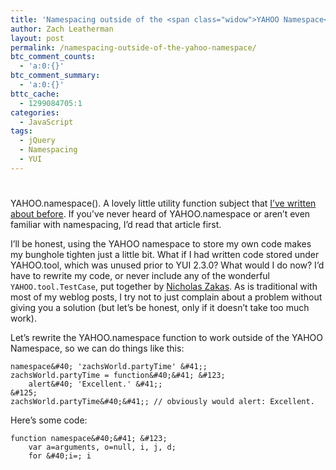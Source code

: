 ```yaml
---
title: 'Namespacing outside of the <span class="widow">YAHOO Namespace</span>'
author: Zach Leatherman
layout: post
permalink: /namespacing-outside-of-the-yahoo-namespace/
btc_comment_counts:
  - 'a:0:{}'
btc_comment_summary:
  - 'a:0:{}'
bttc_cache:
  - 1299084705:1
categories:
  - JavaScript
tags:
  - jQuery
  - Namespacing
  - YUI
---
```

# 

YAHOO.namespace(). A lovely little utility function subject that [I’ve written about before][1]. If you’ve never heard of YAHOO.namespace or aren’t even familiar with namespacing, I’d read that article first.

 [1]: http://www.zachleat.com/web/2007/08/09/yui-code-review-yahoonamespace/

I’ll be honest, using the YAHOO namespace to store my own code makes my bunghole tighten just a little bit. What if I had written code stored under YAHOO.tool, which was unused prior to YUI 2.3.0? What would I do now? I’d have to rewrite my code, or never include any of the wonderful `YAHOO.tool.TestCase`, put together by [Nicholas Zakas][2]. As is traditional with most of my weblog posts, I try not to just complain about a problem without giving you a solution (but let’s be honest, only if it doesn’t take too much work).

 [2]: http://www.nczonline.net/

Let’s rewrite the YAHOO.namespace function to work outside of the YAHOO Namespace, so we can do things like this:

    namespace&#40; 'zachsWorld.partyTime' &#41;;
    zachsWorld.partyTime = function&#40;&#41; &#123;
    	alert&#40; 'Excellent.' &#41;;
    &#125;
    zachsWorld.partyTime&#40;&#41;; // obviously would alert: Excellent.

Here’s some code:

    function namespace&#40;&#41; &#123;
        var a=arguments, o=null, i, j, d;
        for &#40;i=; i